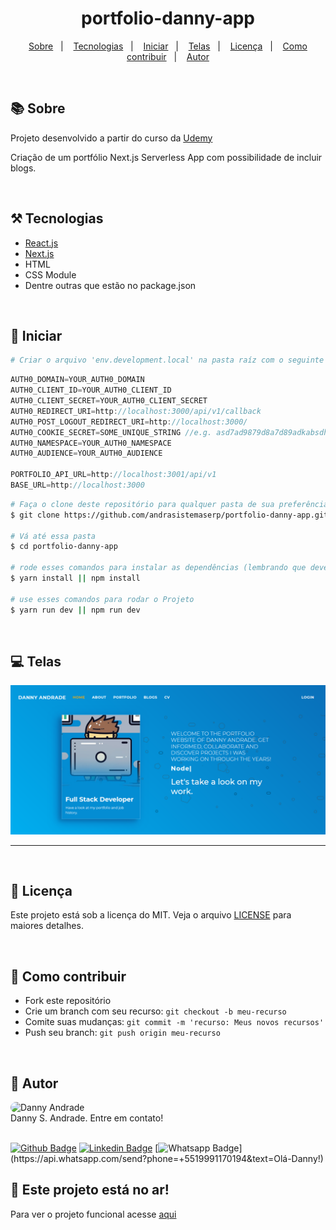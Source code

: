 <h1 align="center">portfolio-danny-app</h1>

<p align="center">
 <a href="#sobre">Sobre</a>&nbsp;&nbsp;&nbsp;|&nbsp;&nbsp;&nbsp;
 <a href="#tecnologias">Tecnologias</a>&nbsp;&nbsp;&nbsp;|&nbsp;&nbsp;&nbsp;
 <a href="#iniciar">Iniciar</a>&nbsp;&nbsp;&nbsp;|&nbsp;&nbsp;&nbsp;
 <a href="#telas">Telas</a>&nbsp;&nbsp;&nbsp;|&nbsp;&nbsp;&nbsp;
 <a href="#licenca">Licença</a>&nbsp;&nbsp;&nbsp;|&nbsp;&nbsp;&nbsp;
 <a href="#contribuir">Como contribuir</a>&nbsp;&nbsp;&nbsp;|&nbsp;&nbsp;&nbsp;
 <a href="#autor">Autor</a>
</p>

<a id="sobre"></a><br>

## :books: Sobre

Projeto desenvolvido a partir do curso da <a href="https://academy.eincode.com/courses/complete-next-js-with-react-node-beautiful-portfolio-app">Udemy</a>

Criação de um portfólio Next.js Serverless App com possibilidade de incluir blogs.

<a id="tecnologias"></a><br>

## ⚒️ Tecnologias

- [React.js](https://reactjs.org/)
- [Next.js](https://nextjs.org/)
- HTML
- CSS Module
- Dentre outras que estão no package.json

<a id="iniciar"></a><br>

## 🚀 Iniciar

```bash
# Criar o arquivo 'env.development.local' na pasta raíz com o seguinte conteúdo:
```
```javascript
AUTH0_DOMAIN=YOUR_AUTH0_DOMAIN
AUTH0_CLIENT_ID=YOUR_AUTH0_CLIENT_ID
AUTH0_CLIENT_SECRET=YOUR_AUTH0_CLIENT_SECRET
AUTH0_REDIRECT_URI=http://localhost:3000/api/v1/callback
AUTH0_POST_LOGOUT_REDIRECT_URI=http://localhost:3000/
AUTH0_COOKIE_SECRET=SOME_UNIQUE_STRING //e.g. asd7ad9879d8a7d89adkabsdhjbasbdas98as7d>?{sd9a87dd8a7d9adad7a8d}
AUTH0_NAMESPACE=YOUR_AUTH0_NAMESPACE
AUTH0_AUDIENCE=YOUR_AUTH0_AUDIENCE

PORTFOLIO_API_URL=http://localhost:3001/api/v1
BASE_URL=http://localhost:3000
```

```bash
# Faça o clone deste repositório para qualquer pasta de sua preferência
$ git clone https://github.com/andrasistemaserp/portfolio-danny-app.git portfolio-danny-app

# Vá até essa pasta
$ cd portfolio-danny-app

# rode esses comandos para instalar as dependências (lembrando que deverá ter o node instalado em sua máquina)
$ yarn install || npm install

# use esses comandos para rodar o Projeto
$ yarn run dev || npm run dev
```

<a id="telas"></a><br>

## 💻 Telas

<img src="/public/prints/home.png" width="700px;">

---

<a id="licenca"></a><br>

## :memo: Licença

Este projeto está sob a licença do MIT. Veja o arquivo [LICENSE](LICENSE) para maiores detalhes.

<a id="contribuir"></a><br>

## 🎯 Como contribuir

- Fork este repositório
- Crie um branch com seu recurso: `git checkout -b meu-recurso`
- Comite suas mudanças: `git commit -m 'recurso: Meus novos recursos'`
- Push seu branch: `git push origin meu-recurso`

<a id="autor"></a><br>

## 🧔 Autor

<img width="10%" height="10%" style="border-radius: 88px" src="https://andraerpwebpub.s3.amazonaws.com/danny-profile.jpg" alt="Danny Andrade" />
<br />
Danny S. Andrade. Entre em contato!
<br />
<br />

[![Github Badge](https://img.shields.io/badge/-Github-000?style=flat-square&logo=Github&logoColor=white&link=link_do_seu_perfil_no_github)](https://github.com/andrasistemaserp)
[![Linkedin Badge](https://img.shields.io/badge/-LinkedIn-blue?style=flat-square&logo=Linkedin&logoColor=white&link=https://www.linkedin.com/in/danny-andrade-11180616b/)](https://www.linkedin.com/company/andra-sistemas)
[![Whatsapp Badge](https://img.shields.io/badge/-Whatsapp-4CA143?style=flat-square&labelColor=4CA143&logo=whatsapp&logoColor=white&link=https://api.whatsapp.com/send?phone=+5519991170194&text=Olá-Danny!)](https://api.whatsapp.com/send?phone=+5519991170194&text=Olá-Danny!)

## :confetti_ball: Este projeto está no ar!

Para ver o projeto funcional acesse <a href="https://portfolio-danny-app.vercel.app/" target="_blank">aqui</a>
